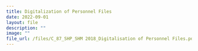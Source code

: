 ```yaml
---
title: Digitalization of Personnel Files
date: 2022-09-01
layout: file
description: ""
image: ""
file_url: /files/C_87_SHP_SHM 2018_Digitalisation of Personnel Files.pdf
---
```

